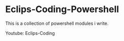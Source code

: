 # Eclips-Coding-Powershell
This is a collection of powershell modules i write.

Youtube: Eclips-Coding 